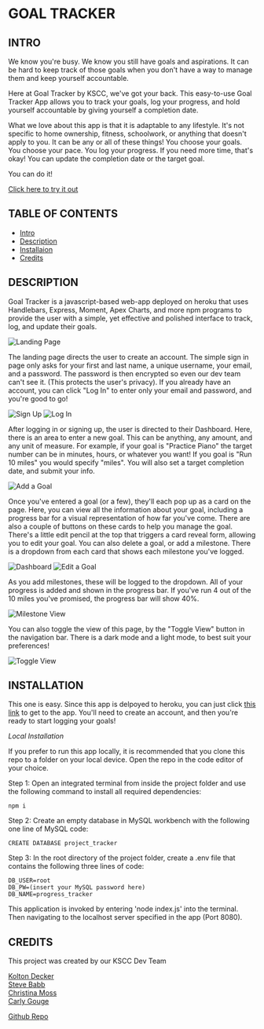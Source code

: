 # GOAL TRACKER

## INTRO

We know you're busy. We know you still have goals and aspirations. It can be hard to keep track of those goals when you don't have a way to manage them and keep yourself accountable.

Here at Goal Tracker by KSCC, we've got your back. This easy-to-use Goal Tracker App allows you to track your goals, log your progress, and hold yourself accountable by giving yourself a completion date.

What we love about this app is that it is adaptable to any lifestyle. It's not specific to home ownership, fitness, schoolwork, or anything that doesn't apply to you. It can be any or all of these things! You choose your goals. You choose your pace. You log your progress. If you need more time, that's okay! You can update the completion date or the target goal.

You can do it!

[Click here to try it out](https://goal-tracker-kscc.herokuapp.com/)

## TABLE OF CONTENTS

* [Intro](#intro)
* [Description](#description)
* [Installaion](#installation)
* [Credits](#credits)

## DESCRIPTION

Goal Tracker is a javascript-based web-app deployed on heroku that uses Handlebars, Express, Moment, Apex Charts, and more npm programs to provide the user with a simple, yet effective and polished interface to track, log, and update their goals. 

![Landing Page](/public/img/landing.png)

The landing page directs the user to create an account. The simple sign in page only asks for your first and last name, a unique username, your email, and a password. The password is then encrypted so even our dev team can't see it. (This protects the user's privacy). If you already have an account, you can click "Log In" to enter only your email and password, and you're good to go!

![Sign Up](/public/img/signup.png)
![Log In](/public/img/login.png)

After logging in or signing up, the user is directed to their Dashboard. Here, there is an area to enter a new goal. This can be anything, any amount, and any unit of measure. For example, if your goal is "Practice Piano" the target number can be in minutes, hours, or whatever you want! If you goal is "Run 10 miles" you would specify "miles". You will also set a target completion date, and submit your info.

![Add a Goal](/public/img/addgoal.png)

Once you've entered a goal (or a few), they'll each pop up as a card on the page. Here, you can view all the information about your goal, including a progress bar for a visual representation of how far you've come. There are also a couple of buttons on these cards to help you manage the goal. There's a little edit pencil at the top that triggers a card reveal form, allowing you to edit your goal. You can also delete a goal, or add a milestone. There is a dropdown from each card that shows each milestone you've logged.

![Dashboard](/public/img/dashboard.png)
![Edit a Goal](/public/img/editgoal.png)

As you add milestones, these will be logged to the dropdown. All of your progress is added and shown in the progress bar. If you've run 4 out of the 10 miles you've promised, the progress bar will show 40%. 

![Milestone View](/public/img/milestones.png)

You can also toggle the view of this page, by the "Toggle View" button in the navigation bar. There is a dark mode and a light mode, to best suit your preferences!

![Toggle View](/public/img/toggleview.png)

## INSTALLATION

This one is easy. Since this app is delpoyed to heroku, you can just click [this link](https://goal-tracker-kscc.herokuapp.com/) to get to the app. You'll need to create an account, and then you're ready to start logging your goals!

*Local Installation*

If you prefer to run this app locally, it is recommended that you clone this repo to a folder on your local device.  Open the repo
in the code editor of your choice.  

Step 1: Open an integrated terminal from inside the project folder and use the following command to install all required dependencies:
```
npm i
```

Step 2: Create an empty database in MySQL workbench with the following one line of MySQL code:
```
CREATE DATABASE project_tracker
```
Step 3: In the root directory of the project folder, create a .env file that contains the following three lines of code:
```
DB_USER=root
DB_PW=(insert your MySQL password here)
DB_NAME=progress_tracker
```

This application is invoked by entering 'node index.js' into the terminal. Then navigating to the localhost server specified in the app (Port 8080).

## CREDITS

This project was created by our KSCC Dev Team

[Kolton Decker](https://github.com/koltondecker)  
[Steve Babb](https://github.com/verusbabb)  
[Christina Moss](https://github.com/cmoss703)  
[Carly Gouge](https://github.com/cgouge93)  

[Github Repo](https://github.com/koltondecker/goal-tracker)

